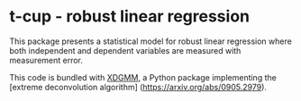 # t-cup - robust linear regression

This package presents a statistical model for robust linear regression where
both independent and dependent variables are measured with measurement error.

This code is bundled with [XDGMM](https://github.com/tholoien/XDGMM), a Python
package implementing the [extreme deconvolution algorithm]
(https://arxiv.org/abs/0905.2979).
